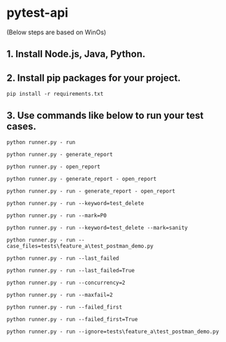 # pytest-api

(Below steps are based on WinOs)

## 1. Install Node.js, Java, Python.

## 2. Install pip packages for your project.

```commandline
pip install -r requirements.txt
```

## 3. Use commands like below to run your test cases.

```commandline
python runner.py - run

python runner.py - generate_report

python runner.py - open_report

python runner.py - generate_report - open_report

python runner.py - run - generate_report - open_report

python runner.py - run --keyword=test_delete

python runner.py - run --mark=P0

python runner.py - run --keyword=test_delete --mark=sanity

python runner.py - run --case_files=tests\feature_a\test_postman_demo.py

python runner.py - run --last_failed

python runner.py - run --last_failed=True

python runner.py - run --concurrency=2

python runner.py - run --maxfail=2

python runner.py - run --failed_first

python runner.py - run --failed_first=True

python runner.py - run --ignore=tests\feature_a\test_postman_demo.py
```